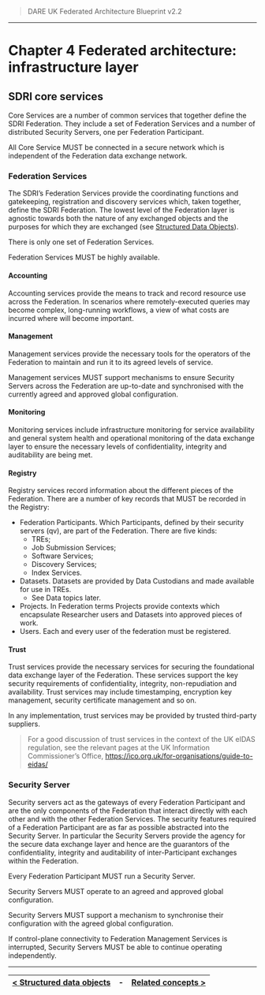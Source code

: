 > DARE UK Federated Architecture Blueprint  v2.2
----

# Chapter 4 Federated architecture: infrastructure layer
## SDRI core services

Core Services are a number of common services that together define the SDRI Federation. They include a set of Federation Services and a number of distributed Security Servers, one per Federation Participant. 

All Core Service MUST be connected in a secure network which is independent of the Federation data exchange network.

### Federation Services

The SDRI’s Federation Services provide the coordinating functions and gatekeeping, registration and discovery services which, taken together, define the SDRI Federation. The lowest level of the Federation layer is agnostic towards both the nature of any exchanged objects and the purposes for which they are exchanged (see [Structured Data Objects](4_5_Structured_Data_Objects.md)).

There is only one set of Federation Services.

Federation Services MUST be highly available.

#### Accounting
Accounting services provide the means to track and record resource use across the Federation. In scenarios where remotely-executed queries may become complex, long-running workflows, a view of what costs are incurred where will become important.

#### Management

Management services provide the necessary tools for the operators of the Federation to maintain and run it to its agreed levels of service.

Management services MUST support mechanisms to ensure Security Servers across the Federation are up-to-date and synchronised with the currently agreed and approved global configuration.

#### Monitoring

Monitoring services include infrastructure monitoring for service availability and general system health and operational monitoring of the data exchange layer to ensure the necessary levels of confidentiality, integrity and auditability are being met.

#### Registry

Registry services record information about the different pieces of the Federation. There are a number of key records that MUST be recorded in the Registry:

 * Federation Participants. Which Participants, defined by their security servers (qv), are part of the Federation. There are five kinds:
   - TREs;
   - Job Submission Services;
   - Software Services;
   - Discovery Services;
   - Index Services.
 * Datasets. Datasets are provided by Data Custodians and made available for use in TREs.
   - See Data topics later. 
 * Projects. In Federation terms Projects provide contexts which encapsulate Researcher users and Datasets into approved pieces of work.
 * Users. Each and every user of the federation must be registered.

#### Trust

Trust services provide the necessary services for securing the foundational data exchange layer of the Federation. These services support the key security requirements of confidentiality, integrity, non-repudiation and availability. Trust services may include timestamping, encryption key management, security certificate management and so on.

In any implementation, trust services may be provided by trusted third-party suppliers.
> For a good discussion of trust services in the context of the UK eIDAS regulation, see the relevant pages at the UK Information Commissioner’s Office, https://ico.org.uk/for-organisations/guide-to-eidas/

### Security Server

Security servers act as the gateways of every Federation Participant and are the only components of the Federation that interact directly with each other and with the other Federation Services. The security features required of a Federation Participant are as far as possible abstracted into the Security Server. In particular the Security Servers provide the agency for the secure data exchange layer and hence are the guarantors of the confidentiality, integrity and auditability of inter-Participant exchanges within the Federation.

Every Federation Participant MUST run a Security Server.

Security Servers MUST operate to an agreed and approved global configuration.

Security Servers MUST support a mechanism to synchronise their configuration with the agreed global configuration.

If control-plane connectivity to Federation Management Services is interrupted, Security Servers MUST be able to continue operating independently.


----

| [< Structured data objects](4_5_Structured_Data_Objects.md) | - | [Related concepts >](4_7_Related_Concepts.md) |
| ---- | ---- | ---- |


